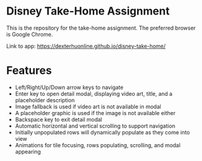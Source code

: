 # Disney Take-Home Assignment

This is the repository for the take-home assignment.  The preferred browser is Google Chrome.

Link to app: https://dexterhuonline.github.io/disney-take-home/

# Features

- Left/Right/Up/Down arrow keys to navigate
- Enter key to open detail modal, displaying video art, title, and a placeholder description
- Image fallback is used if video art is not available in modal
- A placeholder graphic is used if the image is not available either
- Backspace key to exit detail modal
- Automatic horizontal and vertical scrolling to support navigation
- Initially unpopulated rows will dynamically populate as they come into view
- Animations for tile focusing, rows populating, scrolling, and modal appearing